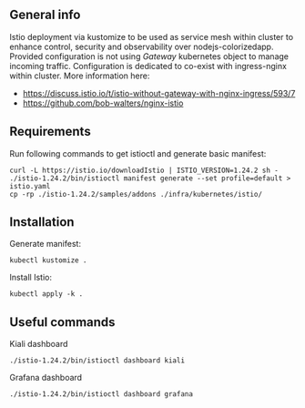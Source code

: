 ## General info
Istio deployment via kustomize to be used as service mesh within cluster to enhance control, security and observability over nodejs-colorizedapp.
Provided configuration is not using *Gateway* kubernetes object to manage incoming traffic. Configuration is dedicated to co-exist with ingress-nginx within cluster.
More information here:
* https://discuss.istio.io/t/istio-without-gateway-with-nginx-ingress/593/7
* https://github.com/bob-walters/nginx-istio

## Requirements
Run following commands to get istioctl and generate basic manifest:
```
curl -L https://istio.io/downloadIstio | ISTIO_VERSION=1.24.2 sh -
./istio-1.24.2/bin/istioctl manifest generate --set profile=default > istio.yaml
cp -rp ./istio-1.24.2/samples/addons ./infra/kubernetes/istio/
```

## Installation
Generate manifest:
```
kubectl kustomize .
```
Install Istio:
```
kubectl apply -k .
```

## Useful commands

Kiali dashboard
```
./istio-1.24.2/bin/istioctl dashboard kiali
```
Grafana dashboard
```
./istio-1.24.2/bin/istioctl dashboard grafana
```
